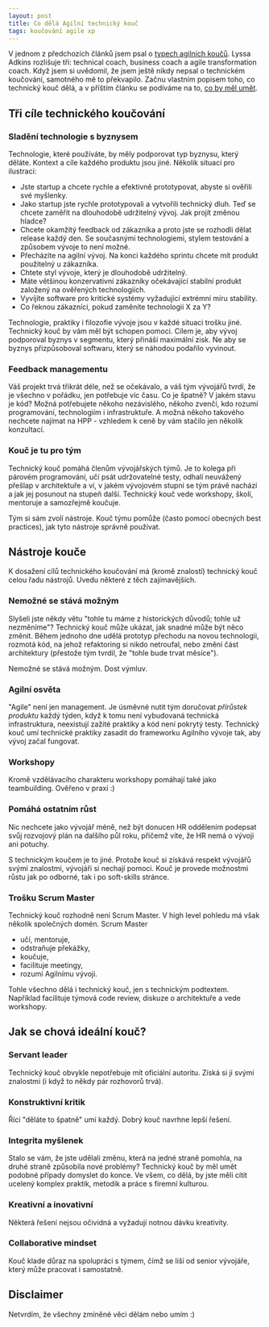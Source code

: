 ```yaml
---
layout: post
title: Co dělá Agilní technický kouč
tags: koučování agile xp
---
```


V jednom z předchozích článků jsem psal o [typech agilních koučů](/typy-agilnich-koucu).
Lyssa Adkins rozlišuje tři: technical coach, business coach a agile transformation coach.
Když jsem si uvědomil, že jsem ještě nikdy nepsal o technickém koučování, samotného mě to překvapilo.
Začnu vlastním popisem toho, co technický kouč dělá, a v příštím článku se podíváme na to, [co by měl umět](/co-umi-technicky-kouc).

## Tři cíle technického koučování

### Sladění technologie s byznysem

Technologie, které používáte, by měly podporovat typ byznysu, který děláte.
Kontext a cíle každého produktu jsou jiné. Několik situací pro ilustraci:

- Jste startup a chcete rychle a efektivně prototypovat, abyste si ověřili své myšlenky.
- Jako startup jste rychle prototypovali a vytvořili technický dluh. Teď se chcete zaměřit na dlouhodobě udržitelný vývoj. Jak projít změnou hladce?
- Chcete okamžitý feedback od zákazníka a proto jste se rozhodli dělat release každý den. Se současnými technologiemi, stylem testování a způsobem vývoje to není možné.
- Přecházíte na agilní vývoj. Na konci každého sprintu chcete mít produkt použitelný u zákazníka.
- Chtete styl vývoje, který je dlouhodobě udržitelný.
- Máte většinou konzervativní zákazníky očekávající stabilní produkt založený na ověřených technologiích.
- Vyvíjíte software pro kritické systémy vyžadující extrémní míru stability.
- Co řeknou zákazníci, pokud zaměníte technologii X za Y?

Technologie, praktiky i filozofie vývoje jsou v každé situaci trošku jiné. Technický kouč by vám měl být schopen pomoci.
Cílem je, aby vývoj podporoval byznys v segmentu, který přináší maximální zisk. Ne aby se byznys přizpůsoboval
softwaru, který se náhodou podařilo vyvinout.

### Feedback managementu

Váš projekt trvá třikrát déle, než se očekávalo, a váš tým vývojářů tvrdí, že je všechno v pořádku, jen potřebuje víc času.
Co je špatně? V jakém stavu je kód? Možná potřebujete někoho nezávislého, někoho zvenčí, kdo rozumí programování,
technologiím i infrastruktuře. A možná někoho takového nechcete najímat na HPP - vzhledem k ceně by vám stačilo jen několik konzultací.

### Kouč je tu pro tým

Technický kouč pomáhá členům vývojářských týmů. Je to kolega při párovém programování, učí psát udržovatelné testy,
odhalí neuvážený přešlap v architektuře a ví, v jakém vývojovém stupni se tým právě nachází a jak jej posunout na stupeň další.
Technický kouč vede workshopy, školí, mentoruje a samozřejmě koučuje.

Tým si sám zvolí nástroje. Kouč týmu pomůže (často pomocí obecných best practices), jak tyto nástroje správně používat.

## Nástroje kouče

K dosažení cílů technického koučování má (kromě znalostí) technický kouč celou řadu nástrojů.
Uvedu některé z těch zajímavějších.

### Nemožné se stává možným

Slyšeli jste někdy větu "tohle tu máme z historických důvodů; tohle už nezměníme"?
Technický kouč může ukázat, jak snadné může být něco změnit. Během jednoho dne
udělá prototyp přechodu na novou technologii, rozmotá kód, na jehož refaktoring si nikdo netroufal,
nebo změní část architektury (přestože tým tvrdil, že "tohle bude trvat měsíce").

Nemožné se stává možným. Dost výmluv.

### Agilní osvěta

"Agile" není jen management. Je úsměvné nutit tým doručovat *přírůstek produktu* každý týden, když k tomu není vybudovaná technická infrastruktura,
neexistují zažité praktiky a kód není pokrytý testy. Technický kouč umí technické praktiky zasadit do frameworku Agilního vývoje tak,
aby vývoj začal fungovat.

### Workshopy

Kromě vzdělávacího charakteru workshopy pomáhají také jako teambuilding. Ověřeno v praxi :)

### Pomáhá ostatním růst

Nic nechcete jako vývojář méně, než být donucen HR oddělením podepsat svůj rozvojový plán na dalšího půl roku, přičemž
víte, že HR nemá o vývoji ani potuchy.

S technickým koučem je to jiné. Protože kouč si získává respekt vývojářů svými znalostmi, vývojáři si nechají pomoci.
Kouč je provede možnostmi růstu jak po odborné, tak i po soft-skills stránce.

### Trošku Scrum Master

Technický kouč rozhodně není Scrum Master. V high level pohledu má však několik společných domén.
Scrum Master

- učí, mentoruje,
- odstraňuje překážky,
- koučuje,
- facilituje meetingy,
- rozumí Agilnímu vývoji.

Tohle všechno dělá i technický kouč, jen s technickým podtextem. Například facilituje týmová code review, diskuze o architektuře a
vede workshopy.

## Jak se chová ideální kouč?

### Servant leader

Technický kouč obvykle nepotřebuje mít oficiální autoritu. Získá si ji svými znalostmi (i když to někdy pár rozhovorů trvá).

### Konstruktivní kritik

Říci "děláte to špatně" umí každý. Dobrý kouč navrhne lepší řešení.

### Integrita myšlenek

Stalo se vám, že jste udělali změnu, která na jedné straně pomohla, na druhé straně způsobila nové problémy?
Technický kouč by měl umět podobné případy domyslet do konce. Ve všem, co dělá, by jste měli cítit ucelený komplex praktik,
metodik a práce s firemní kulturou.

### Kreativní a inovativní

Některá řešení nejsou očividná a vyžadují notnou dávku kreativity.

### Collaborative mindset

Kouč klade důraz na spolupráci s týmem, čímž se liší od senior vývojáře, který může pracovat i samostatně.

## Disclaimer

Netvrdím, že všechny zmíněné věci dělám nebo umím :)
